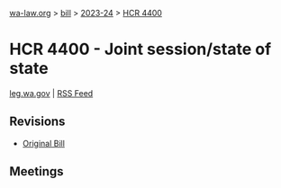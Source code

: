 [wa-law.org](/) > [bill](/bill/) > [2023-24](/bill/2023-24/) > [HCR 4400](/bill/2023-24/hcr/4400/)

# HCR 4400 - Joint session/state of state
[leg.wa.gov](https://app.leg.wa.gov/billsummary?BillNumber=4400&Year=2023&Initiative=false) | [RSS Feed](./rss.xml)

## Revisions
* [Original Bill](1/)

## Meetings